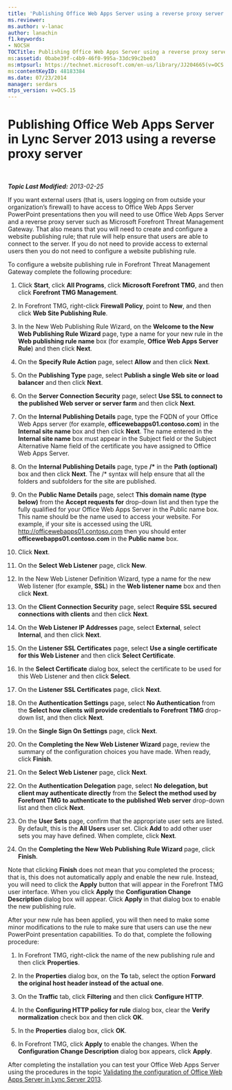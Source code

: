 ```yaml
---
title: 'Publishing Office Web Apps Server using a reverse proxy server'
ms.reviewer: 
ms.author: v-lanac
author: lanachin
f1.keywords:
- NOCSH
TOCTitle: Publishing Office Web Apps Server using a reverse proxy server
ms:assetid: 0babe39f-c4b9-46f0-995a-33dc99c2be03
ms:mtpsurl: https://technet.microsoft.com/en-us/library/JJ204665(v=OCS.15)
ms:contentKeyID: 48183384
ms.date: 07/23/2014
manager: serdars
mtps_version: v=OCS.15
---
```


<div data-xmlns="http://www.w3.org/1999/xhtml">

<div class="topic" data-xmlns="http://www.w3.org/1999/xhtml" data-msxsl="urn:schemas-microsoft-com:xslt" data-cs="http://msdn.microsoft.com/">

<div data-asp="https://msdn2.microsoft.com/asp">

# Publishing Office Web Apps Server in Lync Server 2013 using a reverse proxy server

</div>

<div id="mainSection">

<div id="mainBody">

<span> </span>

_**Topic Last Modified:** 2013-02-25_

If you want external users (that is, users logging on from outside your organization’s firewall) to have access to Office Web Apps Server PowerPoint presentations then you will need to use Office Web Apps Server and a reverse proxy server such as Microsoft Forefront Threat Management Gateway. That also means that you will need to create and configure a website publishing rule; that rule will help ensure that users are able to connect to the server. If you do not need to provide access to external users then you do not need to configure a website publishing rule.

To configure a website publishing rule in Forefront Threat Management Gateway complete the following procedure:

1.  Click **Start**, click **All Programs**, click **Microsoft Forefront TMG**, and then click **Forefront TMG Management**.

2.  In Forefront TMG, right-click **Firewall Policy**, point to **New**, and then click **Web Site Publishing Rule**.

3.  In the New Web Publishing Rule Wizard, on the **Welcome to the New Web Publishing Rule Wizard** page, type a name for your new rule in the **Web publishing rule name** box (for example, **Office Web Apps Server Rule**) and then click **Next**.

4.  On the **Specify Rule Action** page, select **Allow** and then click **Next**.

5.  On the **Publishing Type** page, select **Publish a single Web site or load balancer** and then click **Next**.

6.  On the **Server Connection Security** page, select **Use SSL to connect to the published Web server or server farm** and then click **Next**.

7.  On the **Internal Publishing Details** page, type the FQDN of your Office Web Apps server (for example, **officewebapps01.contoso.com**) in the **Internal site name** box and then click **Next**. The name entered in the **Internal site name** box must appear in the Subject field or the Subject Alternative Name field of the certificate you have assigned to Office Web Apps Server.

8.  On the **Internal Publishing Details** page, type **/\*** in the **Path (optional)** box and then click **Next**. The /\* syntax will help ensure that all the folders and subfolders for the site are published.

9.  On the **Public Name Details** page, select **This domain name (type below)** from the **Accept requests for** drop-down list and then type the fully qualified for your Office Web Apps Server in the Public name box. This name should be the name used to access your website. For example, if your site is accessed using the URL http://officewebapps01.contoso.com then you should enter **officewebapps01.contoso.com** in the **Public name** box.

10. Click **Next**.

11. On the **Select Web Listener** page, click **New**.

12. In the New Web Listener Definition Wizard, type a name for the new Web listener (for example, **SSL**) in the **Web listener name** box and then click **Next**.

13. On the **Client Connection Security** page, select **Require SSL secured connections with clients** and then click **Next**.

14. On the **Web Listener IP Addresses** page, select **External**, select **Internal**, and then click **Next**.

15. On the **Listener SSL Certificates** page, select **Use a single certificate for this Web Listener** and then click **Select Certificate**.

16. In the **Select Certificate** dialog box, select the certificate to be used for this Web Listener and then click **Select**.

17. On the **Listener SSL Certificates** page, click **Next**.

18. On the **Authentication Settings** page, select **No Authentication** from the **Select how clients will provide credentials to Forefront TMG** drop-down list, and then click **Next**.

19. On the **Single Sign On Settings** page, click **Next**.

20. On the **Completing the New Web Listener Wizard** page, review the summary of the configuration choices you have made. When ready, click **Finish**.

21. On the **Select Web Listener** page, click **Next**.

22. On the **Authentication Delegation** page, select **No delegation, but client may authenticate directly** from the **Select the method used by Forefront TMG to authenticate to the published Web server** drop-down list and then click **Next**.

23. On the **User Sets** page, confirm that the appropriate user sets are listed. By default, this is the **All Users** user set. Click **Add** to add other user sets you may have defined. When complete, click **Next**.

24. On the **Completing the New Web Publishing Rule Wizard** page, click **Finish**.

Note that clicking **Finish** does not mean that you completed the process; that is, this does not automatically apply and enable the new rule. Instead, you will need to click the **Apply** button that will appear in the Forefront TMG user interface. When you click **Apply** the **Configuration Change Description** dialog box will appear. Click **Apply** in that dialog box to enable the new publishing rule.

After your new rule has been applied, you will then need to make some minor modifications to the rule to make sure that users can use the new PowerPoint presentation capabilities. To do that, complete the following procedure:

1.  In Forefront TMG, right-click the name of the new publishing rule and then click **Properties**.

2.  In the **Properties** dialog box, on the **To** tab, select the option **Forward the original host header instead of the actual one**.

3.  On the **Traffic** tab, click **Filtering** and then click **Configure HTTP**.

4.  In the **Configuring HTTP policy for rule** dialog box, clear the **Verify normalization** check box and then click **OK**.

5.  In the **Properties** dialog box, click **OK**.

6.  In Forefront TMG, click **Apply** to enable the changes. When the **Configuration Change Description** dialog box appears, click **Apply**.

After completing the installation you can test your Office Web Apps Server using the procedures in the topic [Validating the configuration of Office Web Apps Server in Lync Server 2013](lync-server-2013-validating-the-configuration-of-office-web-apps-server.md).

</div>

<span> </span>

</div>

</div>

</div>

